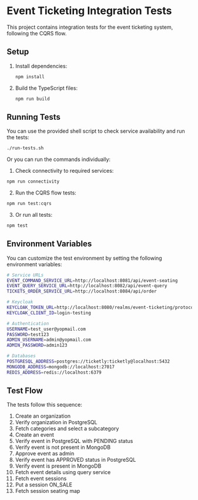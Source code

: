 # Event Ticketing Integration Tests

This project contains integration tests for the event ticketing system, following the CQRS flow.

## Setup

1. Install dependencies:
   ```bash
   npm install
   ```

2. Build the TypeScript files:
   ```bash
   npm run build
   ```

## Running Tests

You can use the provided shell script to check service availability and run the tests:
```bash
./run-tests.sh
```

Or you can run the commands individually:

1. Check connectivity to required services:
```bash
npm run connectivity
```

2. Run the CQRS flow tests:
```bash
npm run test:cqrs
```

3. Or run all tests:
```bash
npm test
```

## Environment Variables

You can customize the test environment by setting the following environment variables:

```bash
# Service URLs
EVENT_COMMAND_SERVICE_URL=http://localhost:8081/api/event-seating
EVENT_QUERY_SERVICE_URL=http://localhost:8082/api/event-query
TICKETS_ORDER_SERVICE_URL=http://localhost:8084/api/order

# Keycloak
KEYCLOAK_TOKEN_URL=http://localhost:8080/realms/event-ticketing/protocol/openid-connect/token
KEYCLOAK_CLIENT_ID=login-testing

# Authentication
USERNAME=test_user@yopmail.com
PASSWORD=test123
ADMIN_USERNAME=admin@yopmail.com
ADMIN_PASSWORD=admin123

# Databases
POSTGRESQL_ADDRESS=postgres://ticketly:ticketly@localhost:5432
MONGODB_ADDRESS=mongodb://localhost:27017
REDIS_ADDRESS=redis://localhost:6379
```

## Test Flow

The tests follow this sequence:

1. Create an organization
2. Verify organization in PostgreSQL
3. Fetch categories and select a subcategory
4. Create an event
5. Verify event in PostgreSQL with PENDING status
6. Verify event is not present in MongoDB
7. Approve event as admin
8. Verify event has APPROVED status in PostgreSQL
9. Verify event is present in MongoDB
10. Fetch event details using query service
11. Fetch event sessions
12. Put a session ON_SALE
13. Fetch session seating map